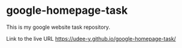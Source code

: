 # google-homepage-task
This is my google website task repository.

Link to the live URL https://udee-y.github.io/google-homepage-task/
